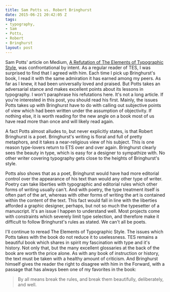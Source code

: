 ```yaml
---
title: Sam Potts vs. Robert Bringhurst
date: 2015-06-21 20:42:05 Z
tags:
- typography,
- Sam
- Potts,
- Robert
- Bringhurst
layout: post
---
```


Sam Potts' article on Medium, [A Refutation of The Elements of Typographic Style](https://medium.com/re-form/a-refutation-of-the-elements-of-typographic-style-3b18c07977f3), was confrontational by intent. As a regular reader of TES, I was surprised to find that I agreed with him. Each time I pick up Bringhurst's book, I read it with the same admiration it has earned among my peers. As far as I knew, it had been universally loved and praised. But Potts takes an adversarial stance and makes excellent points about its lessons in typography. I won't paraphrase his refutations here. It's not a long article. If you're interested in this post, you should read his first. Mainly, the issues Potts takes up with Bringhurst have to do with calling out subjective points of view which had been written under the assumption of objectivity. If nothing else, it is worth reading for the new angle on a book most of us have read more than once and will likely read again.

A fact Potts almost alludes to, but never explicitly states, is that Robert Bringhurst is a poet. Bringhurst's writing is floral and full of pretty metaphors, and it takes a near-religious view of his subject. This is one reason type-lovers return to ETS over and over again. Bringhurst clearly sees the beauty in type, which is easy for a designer to sympathize with. No other writer covering typography gets close to the heights of Bringhurst's style.

Potts also shows that as a poet, Bringhurst would have had more editorial control over the appearance of his text than would any other type of writer. Poetry can take liberties with typographic and editorial rules which other forms of writing usually can't. And with poetry, the type treatment itself is often part of the art, whereas with other forms of writing the art is contained within the content of the text. This fact would fall in line with the liberties afforded a graphic designer, perhaps, but not so much the typesetter of a manuscript. It's an issue I happen to understand well. Most projects come with constraints which severely limit type selection, and therefore make it difficult to follow Bringhurst's rules as stated. We can't all be poets.

I'll continue to reread The Elements of Typographic Style. The issues which Potts takes with the book do not reduce it to uselessness. TES remains a beautiful book which shares in spirit my fascination with type and it's history. Not only that, but the many excellent glossaries at the back of the book are worth the price alone. As with any book of instruction or history, the text must be taken with a healthy amount of criticism. And Bringhurst himself gives the reader the right to disagree with him in the Forward, with a passage that has always been one of my favorites in the book:

> By all means break the rules, and break them beautifully, deliberately, and well.